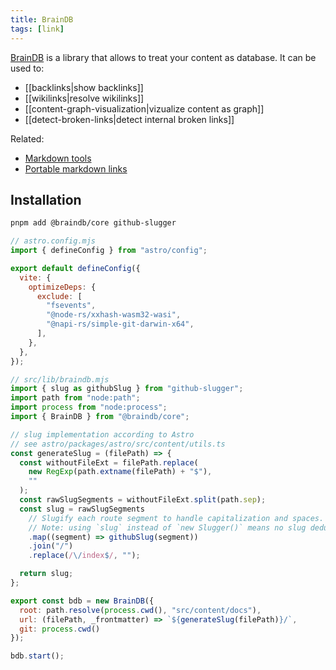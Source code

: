```yaml
---
title: BrainDB
tags: [link]
---
```


[BrainDB](https://github.com/stereobooster/braindb) is a library that allows to treat your content as database. It can be used to:

- [[backlinks|show backlinks]]
- [[wikilinks|resolve wikilinks]]
- [[content-graph-visualization|vizualize content as graph]]
- [[detect-broken-links|detect internal broken links]]

Related:

- [Markdown tools](https://stereobooster.com/posts/markdown-tools/)
- [Portable markdown links](https://stereobooster.com/posts/portable-markdown-links/)

## Installation

```bash title="Instal dependencies…"
pnpm add @braindb/core github-slugger
```

```js
// astro.config.mjs
import { defineConfig } from "astro/config";

export default defineConfig({
  vite: {
    optimizeDeps: {
      exclude: [
        "fsevents",
        "@node-rs/xxhash-wasm32-wasi",
        "@napi-rs/simple-git-darwin-x64",
      ],
    },
  },
});
```

```js
// src/lib/braindb.mjs
import { slug as githubSlug } from "github-slugger";
import path from "node:path";
import process from "node:process";
import { BrainDB } from "@braindb/core";

// slug implementation according to Astro
// see astro/packages/astro/src/content/utils.ts
const generateSlug = (filePath) => {
  const withoutFileExt = filePath.replace(
    new RegExp(path.extname(filePath) + "$"),
    ""
  );
  const rawSlugSegments = withoutFileExt.split(path.sep);
  const slug = rawSlugSegments
    // Slugify each route segment to handle capitalization and spaces.
    // Note: using `slug` instead of `new Slugger()` means no slug deduping.
    .map((segment) => githubSlug(segment))
    .join("/")
    .replace(/\/index$/, "");

  return slug;
};

export const bdb = new BrainDB({
  root: path.resolve(process.cwd(), "src/content/docs"),
  url: (filePath, _frontmatter) => `${generateSlug(filePath)}/`,
  git: process.cwd()
});

bdb.start();
```
